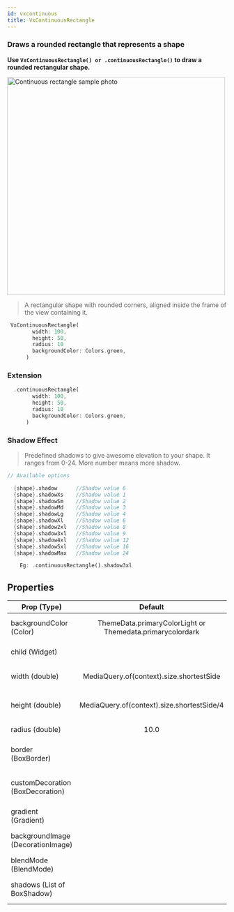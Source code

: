 ```yaml
---
id: vxcontinuous
title: VxContinuousRectangle
---
```


### Draws a rounded rectangle that represents a shape

**Use `VxContinuousRectangle() or .continuousRectangle()` to draw a rounded rectangular shape.**

<img src="https://i.imgur.com/gOFdCyg.png" alt="Continuous rectangle sample photo" height="500"/>

> A rectangular shape with rounded corners, aligned inside the frame of the view containing it.

```dart
 VxContinuousRectangle(
        width: 100,
        height: 50,
        radius: 10
        backgroundColor: Colors.green,
      )
```

### Extension

```dart
  .continuousRectangle(
        width: 100,
        height: 50,
        radius: 10
        backgroundColor: Colors.green,
      )
```

### Shadow Effect

> Predefined shadows to give awesome elevation to your shape. It ranges from 0-24. More number means more shadow.

```dart
// Available options

  {shape}.shadow      //Shadow value 6
  {shape}.shadowXs    //Shadow value 1
  {shape}.shadowSm    //Shadow value 2
  {shape}.shadowMd    //Shadow value 3
  {shape}.shadowLg    //Shadow value 4
  {shape}.shadowXl    //Shadow value 6
  {shape}.shadow2xl   //Shadow value 8
  {shape}.shadow3xl   //Shadow value 9
  {shape}.shadow4xl   //Shadow value 12
  {shape}.shadow5xl   //Shadow value 16
  {shape}.shadowMax   //Shadow value 24

    Eg: .continuousRectangle().shadow3xl

```

## Properties

| Prop (Type)                       |                          Default                          |                        Description |
| --------------------------------- | :-------------------------------------------------------: | ---------------------------------: |
| backgroundColor (Color)           | ThemeData.primaryColorLight or Themedata.primarycolordark |    The color to fill the rectangle |
| child (Widget)                    |                                                           |                   Any child widget |
| width (double)                    |         MediaQuery.of(context).size.shortestSide          |             Width of the rectangle |
| height (double)                   |        MediaQuery.of(context).size.shortestSide/4         |            Height of the rectangle |
| radius (double)                   |                           10.0                            |               Radius of the corner |
| border (BoxBorder)                |                                                           |           Border to provide stroke |
| customDecoration (BoxDecoration)  |                                                           | To fully provide custom decoration |
| gradient (Gradient)               |                                                           |                To provide gradient |
| backgroundImage (DecorationImage) |                                                           |        To provide background image |
| blendMode (BlendMode)             |                                                           |              To provide blend mode |
| shadows (List of BoxShadow)       |                                                           |              To give shadow effect |
